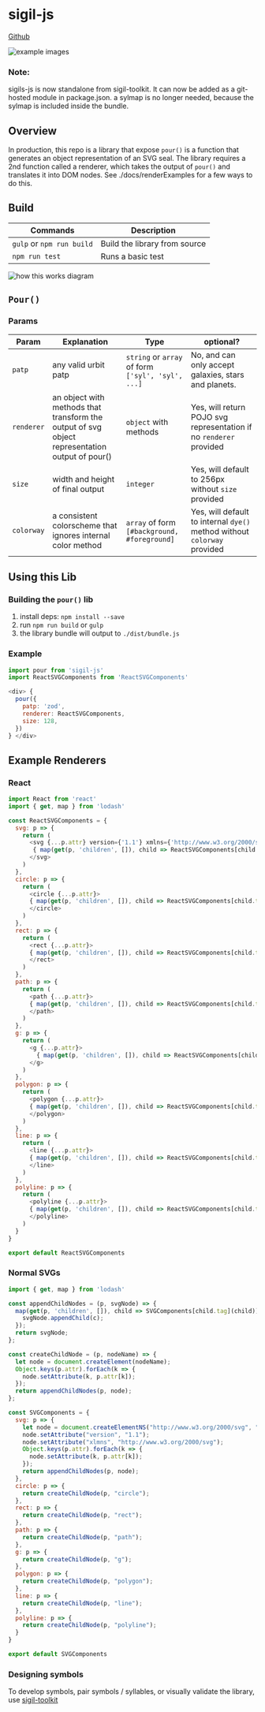 # sigil-js
[Github](https://github.com/urbit/sigil-js)

![example images](https://github.com/urbit/sigil-js/blob/master/docs/outbound.png?raw=true)

### Note:
sigils-js is now standalone from sigil-toolkit. It can now be added as a git-hosted module in package.json. a sylmap is no longer needed, because the sylmap is included inside the bundle.

## Overview
In production, this repo is a library that expose `pour()` is a function that generates an object representation of an SVG seal. The library requires a 2nd function called a renderer, which takes the output of `pour()` and translates it into DOM nodes. See ./docs/renderExamples for a few ways to do this.


## Build

|Commands              | Description                                   |
| -------------------- | --------------------------------------------- |
|`gulp` or `npm run build`| Build the library from source                 |
|`npm run test`| Runs a basic test                 |


![how this works diagram](https://github.com/urbit/sigil-js/blob/master/docs/high-level-flow.png?raw=true)

## `Pour()`
### Params
|Param     | Explanation                                                                                    | Type                                                | optional?
| ---------| -----------------------------------------------------------------------------------------------|-----------------------------------------------------|------------------------|
|`patp`      | any valid urbit patp                                                                             | `string` or `array` of form `['syl', 'syl', ...]`   | No, and can only accept galaxies, stars and planets.
|`renderer`  | an object with methods that transform the output of svg object representation output of pour() | `object` with methods                               | Yes, will return POJO svg representation if no `renderer` provided
|`size`      | width and height of final output                                                               | `integer`                                           | Yes, will default to 256px without `size` provided
|`colorway`      | a consistent colorscheme that ignores internal color method                                | `array` of form `[#background, #foreground]`                                           | Yes, will default to internal `dye()` method without `colorway` provided

## Using this Lib

### Building the `pour()` lib
 1. install deps: `npm install --save`
 2. run `npm run build` or `gulp`
 3. the library bundle will output to `./dist/bundle.js`

### Example

 ```js
 import pour from 'sigil-js'
 import ReactSVGComponents from 'ReactSVGComponents'

 <div> {
   pour({
     patp: 'zod',
     renderer: ReactSVGComponents,
     size: 128,
   })
 } </div>

 ```

## Example Renderers

### React

```js
import React from 'react'
import { get, map } from 'lodash'

const ReactSVGComponents = {
  svg: p => {
    return (
      <svg {...p.attr} version={'1.1'} xmlns={'http://www.w3.org/2000/svg'}>
       { map(get(p, 'children', []), child => ReactSVGComponents[child.tag](child)) }
      </svg>
    )
  },
  circle: p => {
    return (
      <circle {...p.attr}>
      { map(get(p, 'children', []), child => ReactSVGComponents[child.tag](child)) }
      </circle>
    )
  },
  rect: p => {
    return (
      <rect {...p.attr}>
      { map(get(p, 'children', []), child => ReactSVGComponents[child.tag](child)) }
      </rect>
    )
  },
  path: p => {
    return (
      <path {...p.attr}>
      { map(get(p, 'children', []), child => ReactSVGComponents[child.tag](child)) }
      </path>
    )
  },
  g: p => {
    return (
      <g {...p.attr}>
        { map(get(p, 'children', []), child => ReactSVGComponents[child.tag](child)) }
      </g>
    )
  },
  polygon: p => {
    return (
      <polygon {...p.attr}>
      { map(get(p, 'children', []), child => ReactSVGComponents[child.tag](child)) }
      </polygon>
    )
  },
  line: p => {
    return (
      <line {...p.attr}>
      { map(get(p, 'children', []), child => ReactSVGComponents[child.tag](child)) }
      </line>
    )
  },
  polyline: p => {
    return (
      <polyline {...p.attr}>
      { map(get(p, 'children', []), child => ReactSVGComponents[child.tag](child)) }
      </polyline>
    )
  }
}

export default ReactSVGComponents
```


### Normal SVGs

```js
import { get, map } from 'lodash'

const appendChildNodes = (p, svgNode) => {
  map(get(p, 'children', []), child => SVGComponents[child.tag](child)).forEach(c => {
    svgNode.appendChild(c);
  });
  return svgNode;
};

const createChildNode = (p, nodeName) => {
  let node = document.createElement(nodeName);
  Object.keys(p.attr).forEach(k => {
    node.setAttribute(k, p.attr[k]);
  });
  return appendChildNodes(p, node);
};

const SVGComponents = {
  svg: p => {
    let node = document.createElementNS("http://www.w3.org/2000/svg", "svg")
    node.setAttribute("version", "1.1");
    node.setAttribute("xlmns", "http://www.w3.org/2000/svg");
    Object.keys(p.attr).forEach(k => {
      node.setAttribute(k, p.attr[k]);
    });
    return appendChildNodes(p, node);
  },
  circle: p => {
    return createChildNode(p, "circle");
  },
  rect: p => {
    return createChildNode(p, "rect");
  },
  path: p => {
    return createChildNode(p, "path");
  },
  g: p => {
    return createChildNode(p, "g");
  },
  polygon: p => {
    return createChildNode(p, "polygon");
  },
  line: p => {
    return createChildNode(p, "line");
  },
  polyline: p => {
    return createChildNode(p, "polyline");
  }
}

export default SVGComponents


```

### Designing symbols
  To develop symbols, pair symbols / syllables, or visually validate the library, use [sigil-toolkit](https://github.com/urbit/sigil-toolkit)
